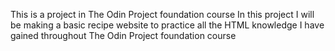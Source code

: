This is a project in The Odin Project foundation course
In this project I will be making a basic recipe website to practice all the HTML knowledge I have gained throughout The Odin Project foundation course